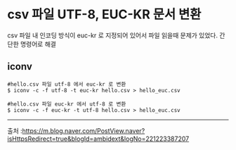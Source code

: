 # csv 파일 UTF-8, EUC-KR 문서 변환

csv 파일 내 인코딩 방식이 euc-kr 로 지정되어 있어서 파일 읽을때 문제가 있었다.
간단한 명령어로 해결

## iconv
```shell
#hello.csv 파일 utf-8 에서 euc-kr 로 변환
$ iconv -c -f utf-8 -t euc-kr hello.csv > hello_euc.csv

#hello.csv 파일 euc-kr 에서 utf-8 로 변환
$ iconv -c -f euc-kr -t utf-8 hello.csv > hello_euc.csv 
```


---
출처 :https://m.blog.naver.com/PostView.naver?isHttpsRedirect=true&blogId=ambidext&logNo=221223387207